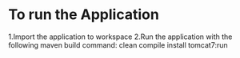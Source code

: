 # To run the Application

1.Import the application to workspace
2.Run the application with the following maven build command:
    clean compile install tomcat7:run
